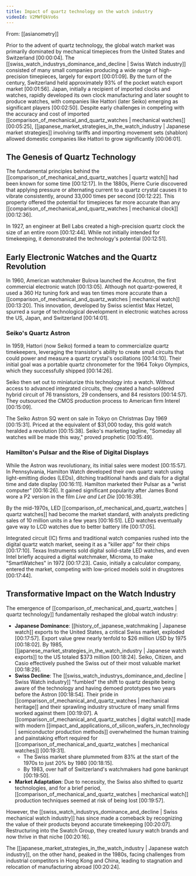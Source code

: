 ```yaml
---
title: Impact of quartz technology on the watch industry
videoId: V2MWfQkVo6s
---
```


From: [[asianometry]] <br/> 

Prior to the advent of quartz technology, the global watch market was primarily dominated by mechanical timepieces from the United States and Switzerland <a class="yt-timestamp" data-t="00:00:04">[00:00:04]</a>. The [[swiss_watch_industrys_dominance_and_decline | Swiss Watch industry]] consisted of many small companies producing a wide range of high-precision timepieces, largely for export <a class="yt-timestamp" data-t="00:01:09">[00:01:09]</a>. By the turn of the century, Switzerland held approximately 93% of the pocket watch export market <a class="yt-timestamp" data-t="00:01:56">[00:01:56]</a>. Japan, initially a recipient of imported clocks and watches, rapidly developed its own clock manufacturing and later sought to produce watches, with companies like Hattori (later Seiko) emerging as significant players <a class="yt-timestamp" data-t="00:02:50">[00:02:50]</a>. Despite early challenges in competing with the accuracy and cost of imported [[comparison_of_mechanical_and_quartz_watches | mechanical watches]] <a class="yt-timestamp" data-t="00:05:25">[00:05:25]</a>, [[japanese_market_strategies_in_the_watch_industry | Japanese market strategies]] involving tariffs and importing movement sets (shablon) allowed domestic companies like Hattori to grow significantly <a class="yt-timestamp" data-t="00:06:01">[00:06:01]</a>.

## The Genesis of Quartz Technology

The fundamental principles behind the [[comparison_of_mechanical_and_quartz_watches | quartz watch]] had been known for some time <a class="yt-timestamp" data-t="00:12:17">[00:12:17]</a>. In the 1880s, Pierre Curie discovered that applying pressure or alternating current to a quartz crystal causes it to vibrate consistently, around 33,000 times per second <a class="yt-timestamp" data-t="00:12:22">[00:12:22]</a>. This property offered the potential for timepieces far more accurate than any [[comparison_of_mechanical_and_quartz_watches | mechanical clock]] <a class="yt-timestamp" data-t="00:12:36">[00:12:36]</a>.

In 1927, an engineer at Bell Labs created a high-precision quartz clock the size of an entire room <a class="yt-timestamp" data-t="00:12:44">[00:12:44]</a>. While not initially intended for timekeeping, it demonstrated the technology's potential <a class="yt-timestamp" data-t="00:12:51">[00:12:51]</a>.

## Early Electronic Watches and the Quartz Revolution

In 1960, American watchmaker Bulova launched the Accutron, the first commercial electronic watch <a class="yt-timestamp" data-t="00:13:05">[00:13:05]</a>. Although not quartz-powered, it used a 360 Hz tuning fork and was ten times more accurate than a [[comparison_of_mechanical_and_quartz_watches | mechanical watch]] <a class="yt-timestamp" data-t="00:13:20">[00:13:20]</a>. This innovation, developed by Swiss scientist Max Hetzel, spurred a surge of technological development in electronic watches across the US, Japan, and Switzerland <a class="yt-timestamp" data-t="00:14:01">[00:14:01]</a>.

### Seiko's Quartz Astron
In 1959, Hattori (now Seiko) formed a team to commercialize quartz timekeepers, leveraging the transistor's ability to create small circuits that could power and measure a quartz crystal's oscillations <a class="yt-timestamp" data-t="00:14:10">[00:14:10]</a>. Their initial goal was a portable quartz chronometer for the 1964 Tokyo Olympics, which they successfully shipped <a class="yt-timestamp" data-t="00:14:26">[00:14:26]</a>.

Seiko then set out to miniaturize this technology into a watch. Without access to advanced integrated circuits, they created a hand-soldered hybrid circuit of 76 transistors, 29 condensers, and 84 resistors <a class="yt-timestamp" data-t="00:14:57">[00:14:57]</a>. They outsourced the CMOS production process to American firm Interel <a class="yt-timestamp" data-t="00:15:09">[00:15:09]</a>.

The Seiko Astron SQ went on sale in Tokyo on Christmas Day 1969 <a class="yt-timestamp" data-t="00:15:31">[00:15:31]</a>. Priced at the equivalent of $31,000 today, this gold watch heralded a revolution <a class="yt-timestamp" data-t="00:15:38">[00:15:38]</a>. Seiko's marketing tagline, "Someday all watches will be made this way," proved prophetic <a class="yt-timestamp" data-t="00:15:49">[00:15:49]</a>.

### Hamilton's Pulsar and the Rise of Digital Displays
While the Astron was revolutionary, its initial sales were modest <a class="yt-timestamp" data-t="00:15:57">[00:15:57]</a>. In Pennsylvania, Hamilton Watch developed their own quartz watch using light-emitting diodes (LEDs), ditching traditional hands and dials for a digital time and date display <a class="yt-timestamp" data-t="00:16:11">[00:16:11]</a>. Hamilton marketed their Pulsar as a "wrist computer" <a class="yt-timestamp" data-t="00:16:26">[00:16:26]</a>. It gained significant popularity after James Bond wore a P2 version in the film *Live and Let Die* <a class="yt-timestamp" data-t="00:16:39">[00:16:39]</a>.

By the mid-1970s, LED [[comparison_of_mechanical_and_quartz_watches | quartz watches]] had become the market standard, with analysts predicting sales of 10 million units in a few years <a class="yt-timestamp" data-t="00:16:51">[00:16:51]</a>. LED watches eventually gave way to LCD watches due to better battery life <a class="yt-timestamp" data-t="00:17:05">[00:17:05]</a>.

Integrated circuit (IC) firms and traditional watch companies rushed into the digital quartz watch market, seeing it as a "killer app" for their chips <a class="yt-timestamp" data-t="00:17:10">[00:17:10]</a>. Texas Instruments sold digital solid-state LED watches, and even Intel briefly acquired a digital watchmaker, Microma, to make "SmartWatches" in 1972 <a class="yt-timestamp" data-t="00:17:23">[00:17:23]</a>. Casio, initially a calculator company, entered the market, competing with low-priced models sold in drugstores <a class="yt-timestamp" data-t="00:17:44">[00:17:44]</a>.

## Transformative Impact on the Watch Industry

The emergence of [[comparison_of_mechanical_and_quartz_watches | quartz technology]] fundamentally reshaped the global watch industry:

*   **Japanese Dominance**: [[history_of_japanese_watchmaking | Japanese watch]] exports to the United States, a critical Swiss market, exploded <a class="yt-timestamp" data-t="00:17:57">[00:17:57]</a>. Export value grew nearly tenfold to $26 million USD by 1975 <a class="yt-timestamp" data-t="00:18:02">[00:18:02]</a>. By 1985, [[japanese_market_strategies_in_the_watch_industry | Japanese watch exports]] to the US totaled $373 million <a class="yt-timestamp" data-t="00:18:24">[00:18:24]</a>. Seiko, Citizen, and Casio effectively pushed the Swiss out of their most valuable market <a class="yt-timestamp" data-t="00:18:29">[00:18:29]</a>.
*   **Swiss Decline**: The [[swiss_watch_industrys_dominance_and_decline | Swiss Watch industry]] "fumbled" the shift to quartz despite being aware of the technology and having demoed prototypes two years before the Astron <a class="yt-timestamp" data-t="00:18:54">[00:18:54]</a>. Their pride in [[comparison_of_mechanical_and_quartz_watches | mechanical heritage]] and their sprawling industry structure of many small firms worked against them <a class="yt-timestamp" data-t="00:19:07">[00:19:07]</a>. A [[comparison_of_mechanical_and_quartz_watches | digital watch]] made with modern [[impact_and_applications_of_silicon_wafers_in_technology | semiconductor production methods]] overwhelmed the human training and painstaking effort required for [[comparison_of_mechanical_and_quartz_watches | mechanical watches]] <a class="yt-timestamp" data-t="00:19:31">[00:19:31]</a>.
    *   The Swiss market share plummeted from 83% at the start of the 1970s to just 20% by 1980 <a class="yt-timestamp" data-t="00:18:15">[00:18:15]</a>.
    *   By 1983, over half of Switzerland's watchmakers had gone bankrupt <a class="yt-timestamp" data-t="00:19:50">[00:19:50]</a>.
*   **Market Adaptation**: Due to necessity, the Swiss also shifted to quartz technologies, and for a brief period, [[comparison_of_mechanical_and_quartz_watches | mechanical watch]] production techniques seemed at risk of being lost <a class="yt-timestamp" data-t="00:19:57">[00:19:57]</a>.

However, the [[swiss_watch_industrys_dominance_and_decline | Swiss mechanical watch industry]] has since made a comeback by recognizing the value of their products beyond accurate timekeeping <a class="yt-timestamp" data-t="00:20:07">[00:20:07]</a>. Restructuring into the Swatch Group, they created luxury watch brands and now thrive in that niche <a class="yt-timestamp" data-t="00:20:16">[00:20:16]</a>.

The [[japanese_market_strategies_in_the_watch_industry | Japanese watch industry]], on the other hand, peaked in the 1980s, facing challenges from industrial competitors in Hong Kong and China, leading to stagnation and relocation of manufacturing abroad <a class="yt-timestamp" data-t="00:20:24">[00:20:24]</a>.